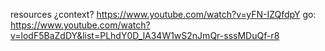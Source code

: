 resources
¿context?
https://www.youtube.com/watch?v=yFN-IZQfdpY 
go:
https://www.youtube.com/watch?v=lodF5BaZdDY&list=PLhdY0D_lA34W1wS2nJmQr-sssMDuQf-r8

